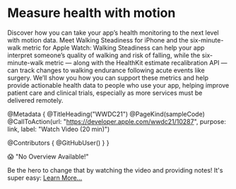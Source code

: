 # Measure health with motion

Discover how you can take your app’s health monitoring to the next level with motion data. Meet Walking Steadiness for iPhone and the six-minute-walk metric for Apple Watch: Walking Steadiness can help your app interpret someone’s quality of walking and risk of falling, while the six-minute-walk metric — along with the HealthKit estimate recalibration API — can track changes to walking endurance following acute events like surgery. We’ll show you how you can support these metrics and help provide actionable health data to people who use your app, helping improve patient care and clinical trials, especially as more services must be delivered remotely.

@Metadata {
   @TitleHeading("WWDC21")
   @PageKind(sampleCode)
   @CallToAction(url: "https://developer.apple.com/wwdc21/10287", purpose: link, label: "Watch Video (20 min)")

   @Contributors {
      @GitHubUser(<replace this with your GitHub handle>)
   }
}

😱 "No Overview Available!"

Be the hero to change that by watching the video and providing notes! It's super easy:
 [Learn More…](https://wwdcnotes.com/documentation/wwdcnotes/contributing)
